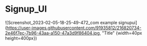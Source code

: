 # Signup_UI

![Screenshot_2023-02-05-18-25-49-472_com example signupui](https://user-images.githubusercontent.com/91935812/216820734-2e46f7ec-7b96-43aa-a150-47a3d9f86404.jpg, "Title" {width=40px height=400px})
